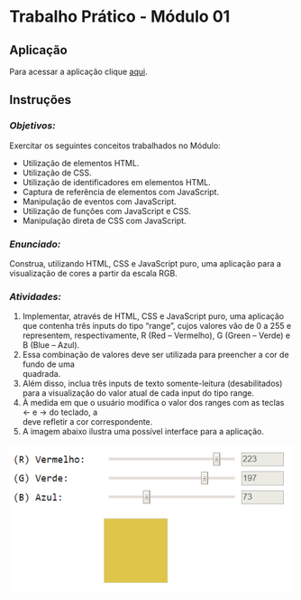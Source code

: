# Trabalho Prático - Módulo 01

## Aplicação

Para acessar a aplicação clique [aqui](https://oliviaresende.github.io/Bootcamp-Full-Stack-IGTI/RGB-Generator/).

## Instruções

### *Objetivos:*

Exercitar os seguintes conceitos trabalhados no Módulo:

- Utilização de elementos HTML.
- Utilização de CSS.
- Utilização de identificadores em elementos HTML.
- Captura de referência de elementos com JavaScript.
- Manipulação de eventos com JavaScript.
- Utilização de funções com JavaScript e CSS.
- Manipulação direta de CSS com JavaScript.

### *Enunciado:*

Construa, utilizando HTML, CSS e JavaScript puro, uma aplicação para a visualização de cores a partir da escala RGB.

### *Atividades:*

1. Implementar, através de HTML, CSS e JavaScript puro, uma aplicação que contenha três inputs do tipo “range”, cujos valores vão de 0 a 255 e representem, respectivamente, R (Red – Vermelho), G (Green – Verde) e B (Blue – Azul).
2. Essa combinação de valores deve ser utilizada para preencher a cor de fundo de uma <div> quadrada.
3. Além disso, inclua três inputs de texto somente-leitura (desabilitados) para a visualização do valor atual de cada input do tipo range.
4. À medida em que o usuário modifica o valor dos ranges com as teclas ← e → do teclado, a <div> deve refletir a cor correspondente.
5. A imagem abaixo ilustra uma possível interface para a aplicação.

![Exemplo 1](https://github.com/oliviaresende/Bootcamp-Full-Stack-IGTI/blob/master/RGB-Generator/assets/trabalho-01.png)
